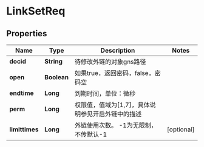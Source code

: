 # LinkSetReq

## Properties
Name | Type | Description | Notes
------------ | ------------- | ------------- | -------------
**docid** | **String** | 待修改外链的对象gns路径 | 
**open** | **Boolean** | 如果true，返回密码，false，密码空 | 
**endtime** | **Long** | 到期时间，单位：微秒   | 
**perm** | **Long** | 权限值，值域为[1,7]，具体说明参见开启外链中的描述 | 
**limittimes** | **Long** | 外链使用次数。    -1为无限制，不传默认-1   |  [optional]
